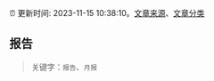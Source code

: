 :alarm_clock: 更新时间: 2023-11-15 10:38:10。[文章来源](/README.md)、[文章分类](/TAGS.md)

## 报告


> 关键字：`报告`、`月报`



